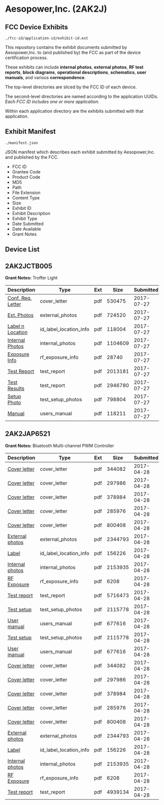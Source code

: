 # Aesopower,Inc. (2AK2J)
## FCC Device Exhibits

```
./fcc-id/application-id/exhibit-id.ext
```

This repository contains the exhibit documents submitted by Aesopower,Inc. to (and published by) the FCC as part of the device certification process.

These exhibits can include **internal photos**, **external photos**, **RF test reports**, **block diagrams**, **operational descriptions**, **schematics**, **user manuals**, and various **correspondence**.

The top-level directories are sliced by the FCC ID of each device.

The second-level directories are named according to the application UUIDs. *Each FCC ID includes one or more application.*

Within each application directory are the exhibits submitted with that application. 

## Exhibit Manifest

```
./manifest.json
```

JSON manifest which describes each exhibit submitted by Aesopower,Inc. and published by the FCC.

- FCC ID
- Grantee Code
- Product Code
- MD5
- Path
- File Extension
- Content Type
- Size
- Exhibit ID
- Exhibit Description
- Exhibit Type
- Date Submitted
- Date Available
- Grant Notes

## Device List
## 2AK2JCTB005
**Grant Notes:** Troffer Light

| Description | Type | Ext | Size | Submitted | Available |
| ----------- | ---- | --- | ---- | --------- | --------- |
| [Conf. Req. Letter](2AK2JCTB005/e345b61c33c31a358b80937b04bc486e/3483658.pdf) | cover_letter | pdf | 530475 | 2017-07-27 | 2017-08-09 |
| [Ext. Photos](2AK2JCTB005/e345b61c33c31a358b80937b04bc486e/3483659.pdf) | external_photos | pdf | 724520 | 2017-07-27 | 2017-08-09 |
| [Label n Location](2AK2JCTB005/e345b61c33c31a358b80937b04bc486e/3483660.pdf) | id_label_location_info | pdf | 118004 | 2017-07-27 | 2017-08-09 |
| [Internal Photos](2AK2JCTB005/e345b61c33c31a358b80937b04bc486e/3483661.pdf) | internal_photos | pdf | 1104609 | 2017-07-27 | 2017-08-09 |
| [Exposure Info](2AK2JCTB005/e345b61c33c31a358b80937b04bc486e/3483662.pdf) | rf_exposure_info | pdf | 28740 | 2017-07-27 | 2017-08-09 |
| [Test Report](2AK2JCTB005/e345b61c33c31a358b80937b04bc486e/3483663.pdf) | test_report | pdf | 2013181 | 2017-07-27 | 2017-08-09 |
| [Test Results](2AK2JCTB005/e345b61c33c31a358b80937b04bc486e/3483664.pdf) | test_report | pdf | 2946780 | 2017-07-27 | 2017-08-09 |
| [Setup Photo](2AK2JCTB005/e345b61c33c31a358b80937b04bc486e/3483665.pdf) | test_setup_photos | pdf | 798804 | 2017-07-27 | 2017-08-09 |
| [Manual](2AK2JCTB005/e345b61c33c31a358b80937b04bc486e/3483666.pdf) | users_manual | pdf | 118211 | 2017-07-27 | 2017-08-09 |
## 2AK2JAP6521
**Grant Notes:** Bluetooth Multi-channel PWM Controller

| Description | Type | Ext | Size | Submitted | Available |
| ----------- | ---- | --- | ---- | --------- | --------- |
| [Cover letter](2AK2JAP6521/77f928f6197646e14bee6ba01cc64f92/3375010.pdf) | cover_letter | pdf | 344082 | 2017-04-28 | 2017-04-28 |
| [Cover letter](2AK2JAP6521/77f928f6197646e14bee6ba01cc64f92/3375011.pdf) | cover_letter | pdf | 297986 | 2017-04-28 | 2017-04-28 |
| [Cover letter](2AK2JAP6521/77f928f6197646e14bee6ba01cc64f92/3375012.pdf) | cover_letter | pdf | 378984 | 2017-04-28 | 2017-04-28 |
| [Cover letter](2AK2JAP6521/77f928f6197646e14bee6ba01cc64f92/3375013.pdf) | cover_letter | pdf | 285976 | 2017-04-28 | 2017-04-28 |
| [Cover letter](2AK2JAP6521/77f928f6197646e14bee6ba01cc64f92/3375014.pdf) | cover_letter | pdf | 800408 | 2017-04-28 | 2017-04-28 |
| [External photos](2AK2JAP6521/77f928f6197646e14bee6ba01cc64f92/3375015.pdf) | external_photos | pdf | 2344793 | 2017-04-28 | 2017-10-25 |
| [Label](2AK2JAP6521/77f928f6197646e14bee6ba01cc64f92/3375016.pdf) | id_label_location_info | pdf | 156226 | 2017-04-28 | 2017-04-28 |
| [Internal photos](2AK2JAP6521/77f928f6197646e14bee6ba01cc64f92/3375017.pdf) | internal_photos | pdf | 2153935 | 2017-04-28 | 2017-10-25 |
| [RF Exposure](2AK2JAP6521/77f928f6197646e14bee6ba01cc64f92/3375019.pdf) | rf_exposure_info | pdf | 6208 | 2017-04-28 | 2017-04-28 |
| [Test report](2AK2JAP6521/77f928f6197646e14bee6ba01cc64f92/3375110.pdf) | test_report | pdf | 5716473 | 2017-04-28 | 2017-04-28 |
| [Test setup](2AK2JAP6521/77f928f6197646e14bee6ba01cc64f92/3375035.pdf) | test_setup_photos | pdf | 2115778 | 2017-04-28 | 2017-10-25 |
| [User manual](2AK2JAP6521/77f928f6197646e14bee6ba01cc64f92/3375036.pdf) | users_manual | pdf | 677616 | 2017-04-28 | 2017-10-25 |
| [Test setup](2AK2JAP6521/b2b9e4a7f4c9d06a22a43d3cbcb09cfe/3375035.pdf) | test_setup_photos | pdf | 2115778 | 2017-04-28 | 2017-10-25 |
| [User manual](2AK2JAP6521/b2b9e4a7f4c9d06a22a43d3cbcb09cfe/3375036.pdf) | users_manual | pdf | 677616 | 2017-04-28 | 2017-10-25 |
| [Cover letter](2AK2JAP6521/b2b9e4a7f4c9d06a22a43d3cbcb09cfe/3375010.pdf) | cover_letter | pdf | 344082 | 2017-04-28 | 2017-04-28 |
| [Cover letter](2AK2JAP6521/b2b9e4a7f4c9d06a22a43d3cbcb09cfe/3375011.pdf) | cover_letter | pdf | 297986 | 2017-04-28 | 2017-04-28 |
| [Cover letter](2AK2JAP6521/b2b9e4a7f4c9d06a22a43d3cbcb09cfe/3375012.pdf) | cover_letter | pdf | 378984 | 2017-04-28 | 2017-04-28 |
| [Cover letter](2AK2JAP6521/b2b9e4a7f4c9d06a22a43d3cbcb09cfe/3375013.pdf) | cover_letter | pdf | 285976 | 2017-04-28 | 2017-04-28 |
| [Cover letter](2AK2JAP6521/b2b9e4a7f4c9d06a22a43d3cbcb09cfe/3375014.pdf) | cover_letter | pdf | 800408 | 2017-04-28 | 2017-04-28 |
| [External photos](2AK2JAP6521/b2b9e4a7f4c9d06a22a43d3cbcb09cfe/3375015.pdf) | external_photos | pdf | 2344793 | 2017-04-28 | 2017-10-25 |
| [Label](2AK2JAP6521/b2b9e4a7f4c9d06a22a43d3cbcb09cfe/3375016.pdf) | id_label_location_info | pdf | 156226 | 2017-04-28 | 2017-04-28 |
| [Internal photos](2AK2JAP6521/b2b9e4a7f4c9d06a22a43d3cbcb09cfe/3375017.pdf) | internal_photos | pdf | 2153935 | 2017-04-28 | 2017-10-25 |
| [RF Exposure](2AK2JAP6521/b2b9e4a7f4c9d06a22a43d3cbcb09cfe/3375019.pdf) | rf_exposure_info | pdf | 6208 | 2017-04-28 | 2017-04-28 |
| [Test report](2AK2JAP6521/b2b9e4a7f4c9d06a22a43d3cbcb09cfe/3375034.pdf) | test_report | pdf | 4939134 | 2017-04-28 | 2017-04-28 |
